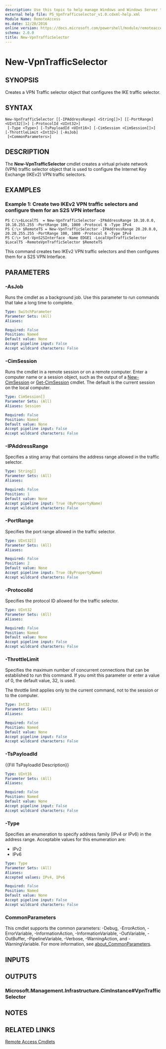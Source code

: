 ```yaml
---
description: Use this topic to help manage Windows and Windows Server technologies with Windows PowerShell.
external help file: PS_VpnTrafficselector_v1.0.cdxml-help.xml
Module Name: RemoteAccess
ms.date: 12/20/2016
online version: https://docs.microsoft.com/powershell/module/remoteaccess/new-vpntrafficselector?view=windowsserver2022-ps&wt.mc_id=ps-gethelp
schema: 2.0.0
title: New-VpnTrafficSelector
---
```


# New-VpnTrafficSelector

## SYNOPSIS
Creates a VPN Traffic selector object that configures the IKE traffic selector.

## SYNTAX

```
New-VpnTrafficSelector [[-IPAddressRange] <String[]>] [[-PortRange] <UInt32[]>] [-ProtocolId <UInt32>]
 [-Type <Type>] [-TsPayloadId <UInt16>] [-CimSession <CimSession[]>] [-ThrottleLimit <Int32>] [-AsJob]
 [<CommonParameters>]
```

## DESCRIPTION
The **New-VpnTrafficSelector** cmdlet creates a virtual private network (VPN) traffic selector object that is used to configure the Internet Key Exchange (IKEv2) VPN traffic selectors.

## EXAMPLES

### Example 1: Create two IKEv2 VPN traffic selectors and configure them for an S2S VPN interface
```
PS C:\>$LocalTS  = New-VpnTrafficSelector -IPAddressRange 10.10.0.0, 10.10.255.255 -PortRange 100, 1000 -Protocol 6 -Type IPv4
PS C:\> $RemoteTS = New-VpnTrafficSelector -IPAddressRange 20.20.0.0, 20.20.255.255 -PortRange 100, 1000 -Protocol 6 -Type IPv4
PS C:\> Set-VpnS2SInterface -Name EDGE1 -LocalVpnTrafficSelector $LocalTS -RemoteVpnTrafficSelector $RemoteTS
```

This command creates two IKEv2 VPN traffic selectors and then configures them for a S2S VPN Interface.

## PARAMETERS

### -AsJob
Runs the cmdlet as a background job. Use this parameter to run commands that take a long time to complete.

```yaml
Type: SwitchParameter
Parameter Sets: (All)
Aliases: 

Required: False
Position: Named
Default value: None
Accept pipeline input: False
Accept wildcard characters: False
```

### -CimSession
Runs the cmdlet in a remote session or on a remote computer.
Enter a computer name or a session object, such as the output of a [New-CimSession](https://go.microsoft.com/fwlink/p/?LinkId=227967) or [Get-CimSession](https://go.microsoft.com/fwlink/p/?LinkId=227966) cmdlet.
The default is the current session on the local computer.

```yaml
Type: CimSession[]
Parameter Sets: (All)
Aliases: Session

Required: False
Position: Named
Default value: None
Accept pipeline input: False
Accept wildcard characters: False
```

### -IPAddressRange
Specifies a sting array that contains the address range allowed in the traffic selector.

```yaml
Type: String[]
Parameter Sets: (All)
Aliases: 

Required: False
Position: 1
Default value: None
Accept pipeline input: True (ByPropertyName)
Accept wildcard characters: False
```

### -PortRange
Specifies the port range allowed in the traffic selector.

```yaml
Type: UInt32[]
Parameter Sets: (All)
Aliases: 

Required: False
Position: 2
Default value: None
Accept pipeline input: True (ByPropertyName)
Accept wildcard characters: False
```

### -ProtocolId
Specifies the protocol ID allowed for the traffic selector.

```yaml
Type: UInt32
Parameter Sets: (All)
Aliases: 

Required: False
Position: Named
Default value: None
Accept pipeline input: False
Accept wildcard characters: False
```

### -ThrottleLimit
Specifies the maximum number of concurrent connections that can be established to run this command.
If you omit this parameter or enter a value of 0, the default value, 32, is used.

The throttle limit applies only to the current command, not to the session or to the computer.

```yaml
Type: Int32
Parameter Sets: (All)
Aliases: 

Required: False
Position: Named
Default value: None
Accept pipeline input: False
Accept wildcard characters: False
```

### -TsPayloadId
{{Fill TsPayloadId Description}}

```yaml
Type: UInt16
Parameter Sets: (All)
Aliases: 

Required: False
Position: Named
Default value: None
Accept pipeline input: False
Accept wildcard characters: False
```

### -Type
Specifies an enumeration to specify address family (IPv4 or IPv6) in the address range.
Acceptable values for this enumeration are: 

- IPv2
- IPv6

```yaml
Type: Type
Parameter Sets: (All)
Aliases: 
Accepted values: IPv4, IPv6

Required: False
Position: Named
Default value: None
Accept pipeline input: False
Accept wildcard characters: False
```

### CommonParameters
This cmdlet supports the common parameters: -Debug, -ErrorAction, -ErrorVariable, -InformationAction, -InformationVariable, -OutVariable, -OutBuffer, -PipelineVariable, -Verbose, -WarningAction, and -WarningVariable. For more information, see [about_CommonParameters](https://go.microsoft.com/fwlink/?LinkID=113216).

## INPUTS

## OUTPUTS

### Microsoft.Management.Infrastructure.CimInstance#VpnTrafficSelector

## NOTES

## RELATED LINKS

[Remote Access Cmdlets](./remoteaccess.md)

